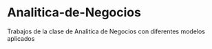 # Analitica-de-Negocios
Trabajos de la clase de Analitica de Negocios con diferentes modelos aplicados
